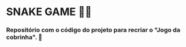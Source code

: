 #  SNAKE GAME  :apple::snake:

### Repositório com o código do  projeto para recriar o "Jogo da cobrinha". :snake:


